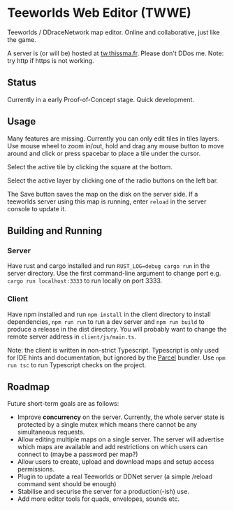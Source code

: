 # Teeworlds Web Editor (TWWE)

Teeworlds / DDraceNetwork map editor. Online and collaborative, just like the game.

A server is (or will be) hosted at [tw.thissma.fr](http://tw.thissma.fr). Please don't DDos me. Note: try http if https is not working.


## Status

Currently in a early Proof-of-Concept stage. Quick development.

## Usage

Many features are missing. Currently you can only edit tiles in tiles layers. Use mouse wheel to zoom in/out, hold and drag any mouse button to move around and click or press spacebar to place a tile under the cursor.

Select the active tile by clicking the square at the bottom.

Select the active layer by clicking one of the radio buttons on the left bar.

The Save button saves the map on the disk on the server side. If a teeworlds server using this map is running, enter `reload` in the server console to update it.

## Building and Running

### Server
Have rust and cargo installed and run `RUST_LOG=debug cargo run` in the server directory. Use the first command-line argument to change port e.g. `cargo run localhost:3333` to run locally on port 3333.

### Client

Have npm installed and run `npm install` in the client directory to install dependencies, `npm run run` to run a dev server and `npm run build` to produce a release in the dist directory.
You will probably want to change the remote server address in `client/js/main.ts`. 

Note: the client is written in non-strict Typescript. Typescript is only used for IDE hints and documentation, but ignored by the [Parcel](https://parceljs.org/languages/typescript/) bundler.
Use `npm run tsc` to run Typescript checks on the project.

## Roadmap

Future short-term goals are as follows:

* Improve **concurrency** on the server. Currently, the whole server state is protected by a single mutex which means there cannot be any simultaneous requests.
* Allow editing multiple maps on a single server. The server will advertise which maps are available and add restrictions on which users can connect to (maybe a password per map?)
* Allow users to create, upload and download maps and setup access permissions.
* Plugin to update a real Teeworlds or DDNet server (a simple /reload command sent should be enough)
* Stabilise and securise the server for a production(-ish) use.
* Add more editor tools for quads, envelopes, sounds etc.
